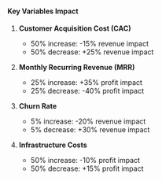 #### Key Variables Impact

1. **Customer Acquisition Cost (CAC)**
   - 50% increase: -15% revenue impact
   - 50% decrease: +25% revenue impact

2. **Monthly Recurring Revenue (MRR)**
   - 25% increase: +35% profit impact
   - 25% decrease: -40% profit impact

3. **Churn Rate**
   - 5% increase: -20% revenue impact
   - 5% decrease: +30% revenue impact

4. **Infrastructure Costs**
   - 50% increase: -10% profit impact
   - 50% decrease: +15% profit impact
